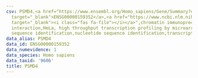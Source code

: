 ```yaml
---
csv: PSMD4,<a href="https://www.ensembl.org/Homo_sapiens/Gene/Summary?db=core;g=ENSG00000159352"
  target="_blank">ENSG00000159352</a>,<a href="https://www.ncbi.nlm.nih.gov/pubmed/17216044"
  target="_blank"><i class="fas fa-file"></i></a>",chromatin immunoprecipitation assay,direct
  interaction,HeLa, high throughput transcription profiling by microarray,nucleotide
  sequence identification,nucleotide sequence identification,transcriptional regulation,
data_alias: PSMD4
data_id: ENSG00000159352
data_numevidence: 1
data_species: Homo sapiens
data_taxid: '9606'
title: PSMD4
---
```

